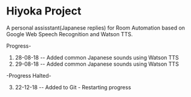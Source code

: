 # Hiyoka Project
A personal assisstant(Japanese replies) for Room Automation based on Google Web Speech Recognition and Watson TTS.

Progress-

1. 28-08-18 -- Added common Japanese sounds using Watson TTS
2. 29-08-18 -- Added common Japanese sounds using Watson TTS

-Progress Halted-

3. 22-12-18 -- Added to Git - Restarting progress

